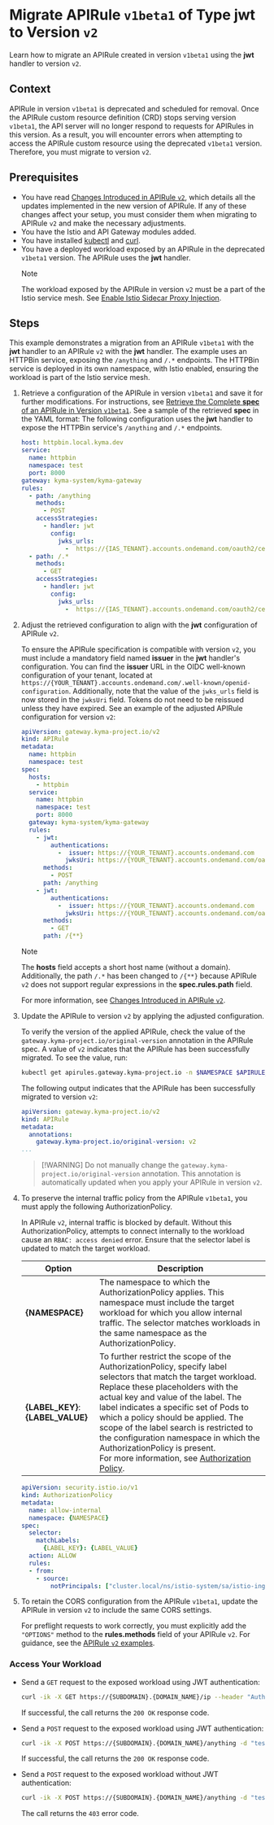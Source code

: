 # Migrate APIRule `v1beta1` of Type **jwt** to Version `v2`

Learn how to migrate an APIRule created in version `v1beta1` using the **jwt** handler to version `v2`.

## Context

APIRule in version `v1beta1` is deprecated and scheduled for removal. Once the APIRule custom resource definition (CRD) stops serving version `v1beta1`, the API server will no longer respond to requests for APIRules in this version. As a result, you will encounter errors when attempting to access the APIRule custom resource using the deprecated `v1beta1` version. Therefore, you must migrate to version `v2`.

## Prerequisites

* You have read [Changes Introduced in APIRule `v2`](../custom-resources/apirule/04-70-changes-in-apirule-v2.md), which details all the updates implemented in the new version of APIRule. If any of these changes affect your setup, you must consider them when migrating to APIRule `v2` and make the necessary adjustments.
* You have the Istio and API Gateway modules added.
* You have installed [kubectl](https://kubernetes.io/docs/tasks/tools/#kubectl) and [curl](https://curl.se/).
* You have a deployed workload exposed by an APIRule in the deprecated `v1beta1` version. The APIRule uses the **jwt** handler.
  > [!NOTE] 
  > The workload exposed by the APIRule in version `v2` must be a part of the Istio service mesh. See [Enable Istio Sidecar Proxy Injection](https://kyma-project.io/#/istio/user/tutorials/01-40-enable-sidecar-injection?id=enable-istio-sidecar-proxy-injection).

## Steps

This example demonstrates a migration from an APIRule `v1beta1` with the **jwt** handler to an APIRule `v2` with the **jwt** handler.
The example uses an HTTPBin service, exposing the `/anything` and `/.*` endpoints. The HTTPBin service is deployed in its own namespace, with Istio enabled, ensuring the workload is part of the Istio service mesh.

1. Retrieve a configuration of the APIRule in version `v1beta1` and save it for further modifications. For instructions, see [Retrieve the Complete **spec** of an APIRule in Version `v1beta1`](./01-81-retrieve-v1beta1-spec.md). See a sample of the retrieved **spec** in the YAML format:
    The following configuration uses the **jwt** handler to expose the HTTPBin service's `/anything` and `/.*` endpoints.
    
    ```yaml
    host: httpbin.local.kyma.dev
    service:
      name: httpbin
      namespace: test
      port: 8000
    gateway: kyma-system/kyma-gateway
    rules:
      - path: /anything
        methods:
          - POST
        accessStrategies:
          - handler: jwt
            config:
              jwks_urls:
                -  https://{IAS_TENANT}.accounts.ondemand.com/oauth2/certs
      - path: /.*
        methods:
          - GET
        accessStrategies:
          - handler: jwt
            config:
              jwks_urls:
                -  https://{IAS_TENANT}.accounts.ondemand.com/oauth2/certs
    ```

2. Adjust the retrieved configuration to align with the **jwt** configuration of APIRule `v2`. 

    To ensure the APIRule specification is compatible with version `v2`, you must include a mandatory field named **issuer** in the **jwt** handler's configuration.
    You can find the **issuer** URL in the OIDC well-known configuration of your tenant, located at `https://{YOUR_TENANT}.accounts.ondemand.com/.well-known/openid-configuration`. Additionally, note that the value of the `jwks_urls` field is now stored in the `jwksUri` field.  Tokens do not need to be reissued unless they have expired. 
    See an example of the adjusted APIRule configuration for version `v2`:

    ```yaml
    apiVersion: gateway.kyma-project.io/v2
    kind: APIRule
    metadata:
      name: httpbin
      namespace: test
    spec:
      hosts:
        - httpbin
      service:
        name: httpbin
        namespace: test
        port: 8000
      gateway: kyma-system/kyma-gateway
      rules:
        - jwt:
            authentications:
              -  issuer: https://{YOUR_TENANT}.accounts.ondemand.com
                jwksUri: https://{YOUR_TENANT}.accounts.ondemand.com/oauth2/certs
          methods:
            - POST
          path: /anything
        - jwt:
            authentications:
              -  issuer: https://{YOUR_TENANT}.accounts.ondemand.com
                jwksUri: https://{YOUR_TENANT}.accounts.ondemand.com/oauth2/certs
          methods:
            - GET
          path: /{**}
    ```
    > [!NOTE]
    > The **hosts** field accepts a short host name (without a domain). Additionally, the path `/.*` has been changed to `/{**}` because APIRule `v2` does not support regular expressions in the **spec.rules.path** field.
    >
    > For more information, see [Changes Introduced in APIRule `v2`](../custom-resources/apirule/04-70-changes-in-apirule-v2.md).

3. Update the APIRule to version `v2` by applying the adjusted configuration. 

   To verify the version of the applied APIRule, check the value of the `gateway.kyma-project.io/original-version` annotation in the APIRule spec. A value of `v2` indicates that the APIRule has been successfully migrated. To see the value, run:
    ```bash 
    kubectl get apirules.gateway.kyma-project.io -n $NAMESPACE $APIRULE_NAME -oyaml
    ```
    The following output indicates that the APIRule has been successfully migrated to version `v2`:
    ```yaml
    apiVersion: gateway.kyma-project.io/v2
    kind: APIRule
    metadata:
      annotations:
        gateway.kyma-project.io/original-version: v2
    ...
    ```
    > [!WARNING] Do not manually change the `gateway.kyma-project.io/original-version` annotation. This annotation is automatically updated when you apply your APIRule in version `v2`.

4. To preserve the internal traffic policy from the APIRule `v1beta1`, you must apply the following AuthorizationPolicy. 

    In APIRule `v2`, internal traffic is blocked by default. Without this AuthorizationPolicy, attempts to connect internally to the workload cause an `RBAC: access denied` error. Ensure that the selector label is updated to match the target workload.

    | Option  | Description  |
    |---|---|
    |**{NAMESPACE}**  | The namespace to which the AuthorizationPolicy applies. This namespace must include the target workload for which you allow internal traffic. The selector matches workloads in the same namespace as the AuthorizationPolicy. |
    |**{LABEL_KEY}**: **{LABEL_VALUE}** | To further restrict the scope of the AuthorizationPolicy, specify label selectors that match the target workload. Replace these placeholders with the actual key and value of the label. The label indicates a specific set of Pods to which a policy should be applied. The scope of the label search is restricted to the configuration namespace in which the AuthorizationPolicy is present. <br>For more information, see [Authorization Policy](https://istio.io/latest/docs/reference/config/security/authorization-policy/).|
    ```yaml
    apiVersion: security.istio.io/v1
    kind: AuthorizationPolicy
    metadata:
      name: allow-internal
      namespace: {NAMESPACE}
    spec:
      selector:
        matchLabels:
          {LABEL_KEY}: {LABEL_VALUE} 
      action: ALLOW
      rules:
      - from:
        - source:
            notPrincipals: ["cluster.local/ns/istio-system/sa/istio-ingressgateway-service-account"]
    ```

5. To retain the CORS configuration from the APIRule `v1beta1`, update the APIRule in version `v2` to include the same CORS settings. 

   For preflight requests to work correctly, you must explicitly add the `"OPTIONS"` method to the **rules.methods** field of your APIRule `v2`. For guidance, see the [APIRule `v2` examples](../custom-resources/apirule/04-10-apirule-custom-resource.md#sample-custom-resource).

### Access Your Workload

- Send a `GET` request to the exposed workload using JWT authentication:

  ```bash
  curl -ik -X GET https://{SUBDOMAIN}.{DOMAIN_NAME}/ip --header "Authorization:Bearer $ACCESS_TOKEN"
  ```
  If successful, the call returns the `200 OK` response code.

- Send a `POST` request to the exposed workload using JWT authentication:

  ```bash
  curl -ik -X POST https://{SUBDOMAIN}.{DOMAIN_NAME}/anything -d "test data" --header "Authorization:Bearer $ACCESS_TOKEN"
  ```
  If successful, the call returns the `200 OK` response code.

- Send a `POST` request to the exposed workload without JWT authentication:

  ```bash
  curl -ik -X POST https://{SUBDOMAIN}.{DOMAIN_NAME}/anything -d "test data" 
  ```
  The call returns the `403` error code.